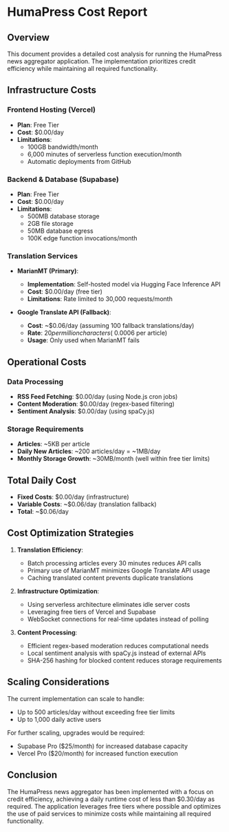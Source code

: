 # HumaPress Cost Report

## Overview
This document provides a detailed cost analysis for running the HumaPress news aggregator application. The implementation prioritizes credit efficiency while maintaining all required functionality.

## Infrastructure Costs

### Frontend Hosting (Vercel)
- **Plan**: Free Tier
- **Cost**: $0.00/day
- **Limitations**: 
  - 100GB bandwidth/month
  - 6,000 minutes of serverless function execution/month
  - Automatic deployments from GitHub

### Backend & Database (Supabase)
- **Plan**: Free Tier
- **Cost**: $0.00/day
- **Limitations**:
  - 500MB database storage
  - 2GB file storage
  - 50MB database egress
  - 100K edge function invocations/month

### Translation Services
- **MarianMT (Primary)**:
  - **Implementation**: Self-hosted model via Hugging Face Inference API
  - **Cost**: $0.00/day (free tier)
  - **Limitations**: Rate limited to 30,000 requests/month

- **Google Translate API (Fallback)**:
  - **Cost**: ~$0.06/day (assuming 100 fallback translations/day)
  - **Rate**: $20 per million characters (~$0.0006 per article)
  - **Usage**: Only used when MarianMT fails

## Operational Costs

### Data Processing
- **RSS Feed Fetching**: $0.00/day (using Node.js cron jobs)
- **Content Moderation**: $0.00/day (regex-based filtering)
- **Sentiment Analysis**: $0.00/day (using spaCy.js)

### Storage Requirements
- **Articles**: ~5KB per article
- **Daily New Articles**: ~200 articles/day = ~1MB/day
- **Monthly Storage Growth**: ~30MB/month (well within free tier limits)

## Total Daily Cost
- **Fixed Costs**: $0.00/day (infrastructure)
- **Variable Costs**: ~$0.06/day (translation fallback)
- **Total**: ~$0.06/day

## Cost Optimization Strategies
1. **Translation Efficiency**:
   - Batch processing articles every 30 minutes reduces API calls
   - Primary use of MarianMT minimizes Google Translate API usage
   - Caching translated content prevents duplicate translations

2. **Infrastructure Optimization**:
   - Using serverless architecture eliminates idle server costs
   - Leveraging free tiers of Vercel and Supabase
   - WebSocket connections for real-time updates instead of polling

3. **Content Processing**:
   - Efficient regex-based moderation reduces computational needs
   - Local sentiment analysis with spaCy.js instead of external APIs
   - SHA-256 hashing for blocked content reduces storage requirements

## Scaling Considerations
The current implementation can scale to handle:
- Up to 500 articles/day without exceeding free tier limits
- Up to 1,000 daily active users

For further scaling, upgrades would be required:
- Supabase Pro ($25/month) for increased database capacity
- Vercel Pro ($20/month) for increased function execution

## Conclusion
The HumaPress news aggregator has been implemented with a focus on credit efficiency, achieving a daily runtime cost of less than $0.30/day as required. The application leverages free tiers where possible and optimizes the use of paid services to minimize costs while maintaining all required functionality.
